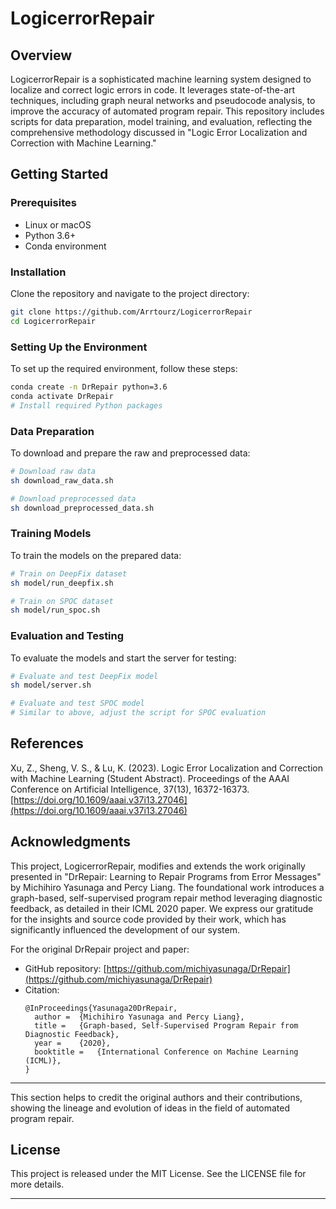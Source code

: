 # LogicerrorRepair

## Overview

LogicerrorRepair is a sophisticated machine learning system designed to localize and correct logic errors in code. It leverages state-of-the-art techniques, including graph neural networks and pseudocode analysis, to improve the accuracy of automated program repair. This repository includes scripts for data preparation, model training, and evaluation, reflecting the comprehensive methodology discussed in "Logic Error Localization and Correction with Machine Learning."

## Getting Started

### Prerequisites

- Linux or macOS
- Python 3.6+
- Conda environment

### Installation

Clone the repository and navigate to the project directory:

```bash
git clone https://github.com/Arrtourz/LogicerrorRepair
cd LogicerrorRepair
```

### Setting Up the Environment

To set up the required environment, follow these steps:

```bash
conda create -n DrRepair python=3.6
conda activate DrRepair
# Install required Python packages
```

### Data Preparation

To download and prepare the raw and preprocessed data:

```bash
# Download raw data
sh download_raw_data.sh

# Download preprocessed data
sh download_preprocessed_data.sh
```

### Training Models

To train the models on the prepared data:

```bash
# Train on DeepFix dataset
sh model/run_deepfix.sh

# Train on SPOC dataset
sh model/run_spoc.sh
```

### Evaluation and Testing

To evaluate the models and start the server for testing:

```bash
# Evaluate and test DeepFix model
sh model/server.sh

# Evaluate and test SPOC model
# Similar to above, adjust the script for SPOC evaluation
```

## References

Xu, Z., Sheng, V. S., & Lu, K. (2023). Logic Error Localization and Correction with Machine Learning (Student Abstract). Proceedings of the AAAI Conference on Artificial Intelligence, 37(13), 16372-16373. [https://doi.org/10.1609/aaai.v37i13.27046](https://doi.org/10.1609/aaai.v37i13.27046)

## Acknowledgments

This project, LogicerrorRepair, modifies and extends the work originally presented in "DrRepair: Learning to Repair Programs from Error Messages" by Michihiro Yasunaga and Percy Liang. The foundational work introduces a graph-based, self-supervised program repair method leveraging diagnostic feedback, as detailed in their ICML 2020 paper. We express our gratitude for the insights and source code provided by their work, which has significantly influenced the development of our system.

For the original DrRepair project and paper:
- GitHub repository: [https://github.com/michiyasunaga/DrRepair](https://github.com/michiyasunaga/DrRepair)
- Citation:
  ```
  @InProceedings{Yasunaga20DrRepair,
    author =  {Michihiro Yasunaga and Percy Liang},
    title =   {Graph-based, Self-Supervised Program Repair from Diagnostic Feedback},
    year =    {2020},
    booktitle =   {International Conference on Machine Learning (ICML)},
  }
  ```

---

This section helps to credit the original authors and their contributions, showing the lineage and evolution of ideas in the field of automated program repair.

## License

This project is released under the MIT License. See the LICENSE file for more details.

---
